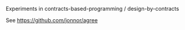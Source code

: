 Experiments in contracts-based-programming / design-by-contracts

See https://github.com/jonnor/agree
